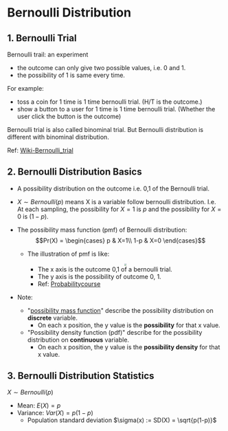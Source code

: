 # Bernoulli Distribution

## 1. Bernoulli Trial

Bernoulli trail: an experiment

- the outcome can only give two possible values, i.e. 0 and 1.
- the possibility of 1 is same every time.

For example:

- toss a coin for 1 time is 1 time bernoulli trial. (H/T is the outcome.)
- show a button to a user for 1 time is 1 time bernoulli trial. (Whether the user click the button is the outcome)

Bernoulli trial is also called binominal trial. But Bernoulli distribution is different with binominal distribution.

Ref: [Wiki-Bernoulli_trial](https://en.wikipedia.org/wiki/Bernoulli_trial)

## 2. Bernoulli Distribution Basics

- A possibility distribution on the outcome i.e. 0,1 of the Bernoulli trial.

- $X\sim Bernoulli(p)$ means X is a variable follow bernoulli distribution. I.e. At each sampling, the possibility for $X=1$ is $p$ and the possibility for $X=0$ is $(1-p)$.

- The possibility mass function (pmf) of Bernoulli distribution:
  $$Pr(X) = \begin{cases}
    p & X=1\\ 1-p & X=0
  \end{cases}$$
  - The illustration of pmf is like:
    <div  align="center"><img src=http://probabilitycourse.com/images/chapter3/bernoulli(p)%20color.png style = "zoom:30%"></div> 

    - The x axis is the outcome 0,1 of a bernoulli trial.
    - The y axis is the possibility of outcome 0, 1.
    - Ref: [Probabilitycourse](https://www.probabilitycourse.com/chapter3/3_1_5_special_discrete_distr.php)

- Note:

  - "[possibility mass function](https://en.wikipedia.org/wiki/Probability_mass_function)" describe the possibility distribution on **discrete** variable. 
    - On each x position, the y value is the **possibility** for that x value.
  - "Possibility density function (pdf)" describe for the possibility distribution on **continuous** variable.
    - On each x position, the y value is the **possibility density** for that x value.

## 3. Bernoulli Distribution Statistics

$X\sim Bernoulli(p)$

- Mean: $E(X) = p$
- Variance: $Var(X) = p(1-p)$
  - Population standard deviation $\sigma(x) := SD(X) = \sqrt{p(1-p)}$